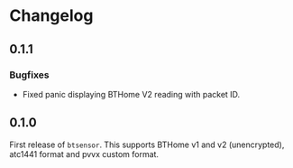 # Changelog

## 0.1.1

### Bugfixes

- Fixed panic displaying BTHome V2 reading with packet ID.

## 0.1.0

First release of `btsensor`. This supports BTHome v1 and v2 (unencrypted), atc1441 format and pvvx
custom format.
